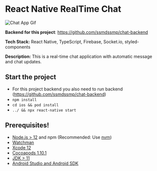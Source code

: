 # React Native RealTime Chat

![Chat App Gif](https://github.com/ssmdssmp/chat/assets/93074427/14b834da-dda4-42df-bf5a-476fe495b8d4)

**Backend for this project**: https://github.com/ssmdssmp/chat-backend

**Tech Stack:** React Native, TypeScript, Firebase, Socket.io, styled-components

**Description:** This is a real-time chat application with automatic message and chat updates.


## Start the project

- For this project backend you also need to run backend (https://github.com/ssmdssmp/chat-backend)
- `npm install`
- `cd ios && pod install `
- `../ && npx react-native start`
  
## Prerequisites!

- [Node.js > 12](https://nodejs.org) and npm (Recommended: Use [nvm](https://github.com/nvm-sh/nvm))
- [Watchman](https://facebook.github.io/watchman)
- [Xcode 12](https://developer.apple.com/xcode)
- [Cocoapods 1.10.1](https://cocoapods.org)
- [JDK > 11](https://www.oracle.com/java/technologies/javase-jdk11-downloads.html)
- [Android Studio and Android SDK](https://developer.android.com/studio)

